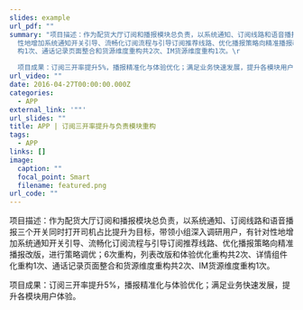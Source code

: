 ```yaml
---
slides: example
url_pdf: ""
summary: "项目描述：作为配货大厅订阅和播报模块总负责，以系统通知、订阅线路和语音播报三个开关同时打开司机占比提升为目标，带领小组深入调研用户，有针对\
  性地增加系统通知开关引导、流畅化订阅流程与引导订阅推荐线路、优化播报策略向精准播报改版，进行策略调优；6次重构，列表改版和体验优化重构共2次、详情组件化重\
  构1次、通话记录页面整合和货源维度重构共2次、IM货源维度重构1次。\r

  项目成果：订阅三开率提升5%，播报精准化与体验优化；满足业务快速发展，提升各模块用户体验。\r"
url_video: ""
date: 2016-04-27T00:00:00.000Z
categories:
  - APP
external_link: '""'
url_slides: ""
title: APP | 订阅三开率提升与负责模块重构
tags:
  - APP
links: []
image:
  caption: ""
  focal_point: Smart
  filename: featured.png
url_code: ""
---
```

项目描述：作为配货大厅订阅和播报模块总负责，以系统通知、订阅线路和语音播报三个开关同时打开司机占比提升为目标，带领小组深入调研用户，有针对性地增加系统通知开关引导、流畅化订阅流程与引导订阅推荐线路、优化播报策略向精准播报改版，进行策略调优；6次重构，列表改版和体验优化重构共2次、详情组件化重构1次、通话记录页面整合和货源维度重构共2次、IM货源维度重构1次。

项目成果：订阅三开率提升5%，播报精准化与体验优化；满足业务快速发展，提升各模块用户体验。
